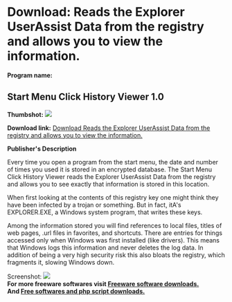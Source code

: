 # Download: Reads the Explorer UserAssist Data from the registry and allows you to view the information.

**Program name:**

## Start Menu Click History Viewer 1.0

  
**Thumbshot:** ![](http://www.freewarefiles.com/screenshot/StartMenuClickHistoryViewer_md.gif)   
  
**Download link:** [Download Reads the Explorer UserAssist Data from the registry and allows you to view the information.](http://freesoftwares.boysofts.com/Start-Menu-Click-History-Viewer_program_24390.html)  
  


**Publisher's Description**  
  


Every time you open a program from the start menu, the date and number of times you used it is stored in an encrypted database. The Start Menu Click History Viewer reads the Explorer UserAssist Data from the registry and allows you to see exactly that information is stored in this location. 

When first looking at the contents of this registry key one might think they have been infected by a trojan or something. But in fact, itA's EXPLORER.EXE, a Windows system program, that writes these keys.

Among the information stored you will find references to local files, titles of web pages, .url files in favorites, and shortcuts. There are entries for things accessed only when Windows was first installed (like drivers). This means that Windows logs this information and never deletes the log data. In addition of being a very high security risk this also bloats the registry, which fragments it, slowing Windows down.

  
  
Screenshot: ![](http://www.freewarefiles.com/screenshot/StartMenuClickHistoryViewer.gif)   
**For more freeware softwares visit [Freeware software downloads.](http://freesoftwares.boysofts.com/)**   
**And [Free softwares and php script downloads.](http://www.boysofts.com/)**
